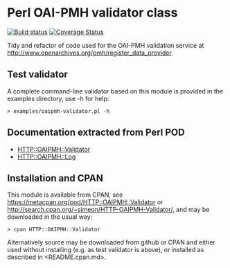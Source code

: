 # Perl OAI-PMH validator class

[![Build status](https://travis-ci.org/zimeon/oaipmh-validator.svg?branch=master)](https://travis-ci.org/zimeon/oaipmh-validator)
[![Coverage Status](https://coveralls.io/repos/github/zimeon/oaipmh-validator/badge.svg?branch=master)](https://coveralls.io/github/zimeon/oaipmh-validator?branch=master)

Tidy and refactor of code used for the OAI-PMH validation service
at <http://www.openarchives.org/pmh/register_data_provider>.

## Test validator

A complete command-line validator based on this module is provided in
the examples directory, use -h for help:

```
> examples/oaipmh-validator.pl -h
```

## Documentation extracted from Perl POD

  * [HTTP::OAIPMH::Validator](Validator.md)
  * [HTTP::OAIPMH::Log](Log.md)

## Installation and CPAN

This module is available from CPAN, see 
<https://metacpan.org/pod/HTTP::OAIPMH::Validator> or 
<http://search.cpan.org/~simeon/HTTP-OAIPMH-Validator/>,
and may be downloaded in the usual way:

```
> cpan HTTP::OAIPMH::Validator
```

Alternatively source may be downloaded from github or CPAN and
either used without installing (e.g. as test validator is above),
or installed as described in <README.cpan.md>.
